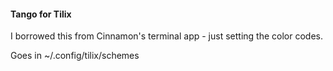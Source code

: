 #### Tango for Tilix
I borrowed this from Cinnamon's terminal app - just setting the color codes.

Goes in ~/.config/tilix/schemes